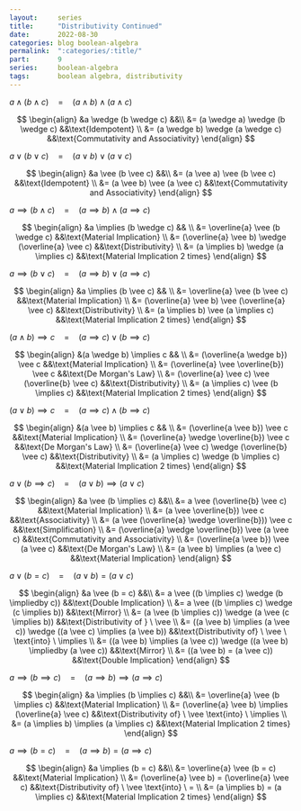 ```yaml
---
layout:     series
title:      "Distributivity Continued"
date:       2022-08-30
categories: blog boolean-algebra
permalink:  ":categories/:title/"
part:       9
series:     boolean-algebra
tags:       boolean algebra, distributivity
---
```


$a \wedge (b \wedge c) \quad = \quad (a \wedge b) \wedge (a \wedge c)$

$$
\begin{align}
    &a \wedge (b \wedge c)                  &&\\
    &= (a \wedge a) \wedge (b \wedge c)     &&\text{Idempotent} \\
    &= (a \wedge b) \wedge (a \wedge c)     &&\text{Commutativity and Associativity}
\end{align}
$$

$a \vee (b \vee c) \quad = \quad (a \vee b) \vee (a \vee c)$

$$
\begin{align}
    &a \vee (b \vee c)              &&\\
    &= (a \vee a) \vee (b \vee c)   &&\text{Idempotent} \\
    &= (a \vee b) \vee (a \vee c)   &&\text{Commutativity and Associativity}
\end{align}
$$

$a \implies (b \wedge c) \quad = \quad (a \implies b) \wedge (a \implies c)$

$$
\begin{align}
    &a \implies (b \wedge c)                                && \\
    &= \overline{a} \vee (b \wedge c)                       &&\text{Material Implication} \\
    &= (\overline{a} \vee b) \wedge (\overline{a} \vee c)   &&\text{Distributivity} \\
    &= (a \implies b) \wedge (a \implies c)                 &&\text{Material Implication 2 times}
\end{align}
$$

$a \implies (b \vee c) \quad = \quad (a \implies b) \vee (a \implies c)$

$$
\begin{align}
    &a \implies (b \vee c)                              && \\
    &= \overline{a} \vee (b \vee c)                     &&\text{Material Implication} \\
    &= (\overline{a} \vee b) \vee (\overline{a} \vee c) &&\text{Distributivity} \\
    &= (a \implies b) \vee (a \implies c)               &&\text{Material Implication 2 times}
\end{align}
$$

$(a \wedge b) \implies c \quad = \quad (a \implies c) \vee (b \implies c)$

$$
\begin{align}
    &(a \wedge b) \implies c                            && \\
    &= (\overline{a \wedge b}) \vee c                   &&\text{Material Implication} \\
    &= (\overline{a} \vee \overline{b}) \vee c          &&\text{De Morgan's Law} \\
    &= (\overline{a} \vee c) \vee (\overline{b} \vee c) &&\text{Distributivity} \\
    &= (a \implies c) \vee (b \implies c)               &&\text{Material Implication 2 times}
\end{align}
$$

$(a \vee b) \implies c \quad = \quad (a \implies c) \wedge (b \implies c)$

$$
\begin{align}
    &(a \vee b) \implies c                                  && \\
    &= (\overline{a \vee b}) \vee c                         &&\text{Material Implication} \\
    &= (\overline{a} \wedge \overline{b}) \vee c            &&\text{De Morgan's Law} \\
    &= (\overline{a} \vee c) \wedge (\overline{b} \vee c)   &&\text{Distributivity} \\
    &= (a \implies c) \wedge (b \implies c)                 &&\text{Material Implication 2 times}
\end{align}
$$

$a \vee (b \implies c) \quad = \quad (a \vee b) \implies (a \vee c)$

$$
\begin{align}
    &a \vee (b \implies c)                                  &&\\
    &= a \vee (\overline{b} \vee c)                         &&\text{Material Implication} \\
    &= (a \vee \overline{b}) \vee c                         &&\text{Associativity} \\
    &= (a \vee (\overline{a} \wedge \overline{b})) \vee c   &&\text{Simplification} \\
    &= (\overline{a} \wedge \overline{b}) \vee (a \vee c)   &&\text{Commutativity and Associativity} \\
    &= (\overline{a \vee b}) \vee (a \vee c)                &&\text{De Morgan's Law} \\
    &= (a \vee b) \implies (a \vee c)                       &&\text{Material Implication}
\end{align}
$$

$a \vee (b = c) \quad = \quad (a \vee b) = (a \vee c)$

$$
\begin{align}
    &a \vee (b = c)                                                                 &&\\
    &= a \vee ((b \implies c) \wedge (b \impliedby c))                              &&\text{Double Implication} \\
    &= a \vee ((b \implies c) \wedge (c \implies b))                                &&\text{Mirror} \\
    &= (a \vee (b \implies c)) \wedge (a \vee (c \implies b))                       &&\text{Distributivity of } \ \vee \\
    &= ((a \vee b) \implies (a \vee c)) \wedge ((a \vee c) \implies (a \vee b))     &&\text{Distributivity of} \ \vee \ \text{into} \ \implies \\
    &= ((a \vee b) \implies (a \vee c)) \wedge ((a \vee b) \impliedby (a \vee c))   &&\text{Mirror} \\
    &= ((a \vee b) = (a \vee c))                                                    &&\text{Double Implication}
\end{align}
$$

$a \implies (b \implies c) \quad = \quad (a \implies b) \implies (a \implies c)$

$$
\begin{align}
    &a \implies (b \implies c)                              &&\\
    &= \overline{a} \vee (b \implies c)                     &&\text{Material Implication} \\
    &= (\overline{a} \vee b) \implies (\overline{a} \vee c) &&\text{Distributivity of} \ \vee \text{into} \ \implies \\
    &= (a \implies b) \implies (a \implies c)               &&\text{Material Implication 2 times}
\end{align}
$$


$a \implies (b = c) \quad = \quad (a \implies b) = (a \implies c)$

$$
\begin{align}
    &a \implies (b = c)                                 &&\\
    &= \overline{a} \vee (b = c)                        &&\text{Material Implication} \\
    &= (\overline{a} \vee b) = (\overline{a} \vee c)    &&\text{Distributivity of} \ \vee \text{into} \ = \\
    &= (a \implies b) = (a \implies c)                  &&\text{Material Implication 2 times}
\end{align}
$$